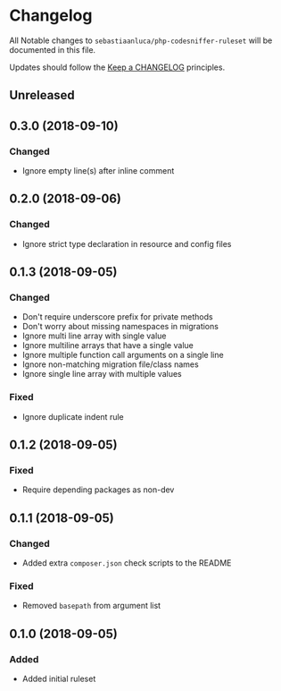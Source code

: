 # Changelog

All Notable changes to `sebastiaanluca/php-codesniffer-ruleset` will be documented in this file.

Updates should follow the [Keep a CHANGELOG](http://keepachangelog.com/) principles.

## Unreleased

## 0.3.0 (2018-09-10)

### Changed

- Ignore empty line(s) after inline comment

## 0.2.0 (2018-09-06)

### Changed

- Ignore strict type declaration in resource and config files

## 0.1.3 (2018-09-05)

### Changed

- Don't require underscore prefix for private methods
- Don't worry about missing namespaces in migrations
- Ignore multi line array with single value
- Ignore multiline arrays that have a single value
- Ignore multiple function call arguments on a single line
- Ignore non-matching migration file/class names
- Ignore single line array with multiple values

### Fixed

- Ignore duplicate indent rule

## 0.1.2 (2018-09-05)

### Fixed

- Require depending packages as non-dev

## 0.1.1 (2018-09-05)

### Changed

- Added extra `composer.json` check scripts to the README

### Fixed

- Removed `basepath` from argument list

## 0.1.0 (2018-09-05)

### Added

- Added initial ruleset
